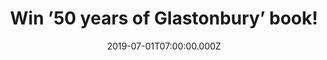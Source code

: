 ---
campaign-uuid: "c-e8f4354a-b906-4a8c-855b-5c5f7721339a"
type: "Competition"
category: "Gifts"
date: "2019-07-01T07:00:00.000Z"
end-date: "2019-08-01T23:59:00.000Z"
disable-form: false
is_promoted: false
has_entry_page: true
title: "Win ’50 years of Glastonbury’ book!"
competition-description: "<p>’50 Years of Glastonbury’ celebrates the mud and mayhem\
  \ that makes the festival one of the most popular musical events in the world, for\
  \ fans and for artists, alike. We are giving away a copy of this incredible book\
  \ to one lucky member to win.</p>\n<p>Want to add it to your collection? Click below\
  \ for a chance to win.</p>\n"
hero-header: "Win ’50 years of Glastonbury’ book!"
terms-confirmation: "N/A"
banner-img: "https://assets.expresslyapp.com/asset-d6e39967-08f0-421f-9ab8-b95ac1806ae2.jpg"
logo-left-href: "aaa.nme.com"
logo-left-image: "https://assets.expresslyapp.com/asset-16b7bea2-3043-434d-bbf0-200d11247341.jpg"
logo-left-title: "NME AAA"
bg-image-hero: "https://assets.expresslyapp.com/asset-5c998976-ba0b-4331-bd43-549ca1935618.jpg"
bg-image-first: "https://assets.expresslyapp.com/asset-509c6a9e-d91d-498e-85ea-9bffd62abe5a.jpg"
section1-content: "<p>’50 Years of Glastonbury’ celebrates the mud and mayhem that\
  \ makes the festival one of the most popular musical events in the world, for fans\
  \ and for artists, alike. Packed with incredible photographs and stories of the\
  \ acts and attendees who have made Glastonbury a phenomenon, this is a visual feast\
  \ showing line-ups from each festival and outstanding photographs of headliners\
  \ and cult acts from the festival's extraordinary history.</p>\n<p>Enter the form\
  \ below for a chance to win it now! Good luck!</p>\n"
entry-title: "Win ’50 years of Glastonbury’ book!"
entry-content: "<p>Enter the draw to win  ’50 years of Glastonbury’ book by completing\
  \ the form below before 23:59 on the 1st of August 2019.</p>\n"
has-winner: false
prize-description: "’50 years of Glastonbury’ book."
special-conditions: "Multiple entries are allowed up to one every day.\r\nThis competition\
  \ is also available on: http://club.expressly.io/competitons/50-years-glastonbury-book"
country-restrictions:
- "GB"
---